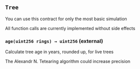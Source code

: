 ## `Tree`

You can use this contract for only the most basic simulation


All function calls are currently implemented without side effects


### `age(uint256 rings) → uint256` (external)

Calculate tree age in years, rounded up, for live trees


The Alexandr N. Tetearing algorithm could increase precision





